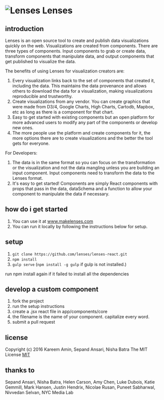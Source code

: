 # ![Lenses](https://raw.githubusercontent.com/lenses/lenses-react/master/public/images/lenses-logo.png "Lenses") Lenses 

## introduction
Lenses is an open source tool to create and publish data visualizations quickly on
the web. Visualizations are created from components. There are three
types of components. Input components to grab or create data, transform
components that manipulate data, and output components that get
published to visualize the data.

The benefits of using Lenses for visualization creators are:

1. Every visualization links back to the set of components that created
   it, including the data. This maintains the data provenance and allows
   others to download the data for a visualization, making
   visualizations reproducible and trustworthy.
2. Create visualizations from any vendor. You can create
   graphics that were made from D3/4, Google Charts, High Charts,
   Cartodb, Mapbox, etc as long as there is a component for that chart.
3. Easy to get started with existing components but an open platform for
   more advanced users to modify any part of the components or develop
   new ones.
4. The more people use the platform and create components for it, the
   more options there are to create visualizations and the better the
   tool gets for everyone.

For Developers:

1. The data is in the same format so you can focus on the transformation
   or the visualization and not the data mangling unless you are
   building an input component. Input components need to transform the
   data to the Lenses format.
2. It's easy to get started! Components are simply React components with props 
   that pass in the data, dataSchema and a function to allow your component 
   to manipulate the data if necessary.

## how do i get started

1. You can use it at www.makelenses.com
2. You can run it locally by following the instructions below for setup.

## setup
1. `git clone https://github.com/lenses/lenses-react.git`
2. `npm install`
3. `gulp serve` (`npm install -g gulp` if gulp is not installed.)

run npm install again if it failed to install all the dependencies

## develop a custom component
1. fork the project
2. run the setup instructions
3. create a .jsx react file in app/components/core
4. the filename is the name of your component. capitalize every word.
5. submit a pull request

## license

Copyright (c) 2016 Kareem Amin, Sepand Ansari, Nisha Batra
The MIT License [MIT](http://opensource.org/licenses/mit-license.php)

## thanks to

Sepand Ansari, Nisha Batra, Helen Carson, Amy Chen, Luke Dubois, Katie Gemmill, Mark Hansen, Justin Hendrix, Nicolae Rusan, Puneet Sabharwal, Nivvedan Selvan, NYC Media Lab

